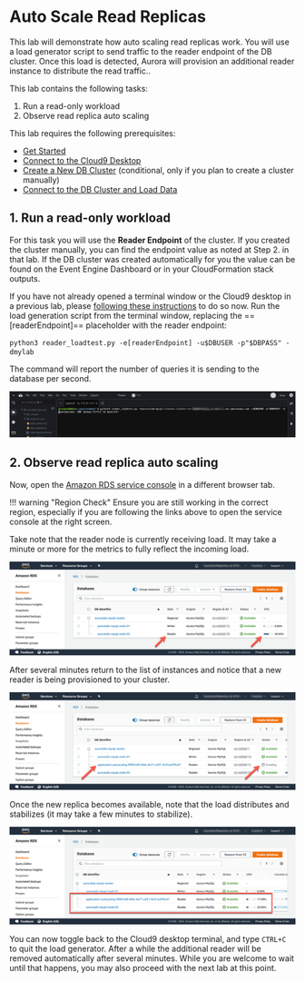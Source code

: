 # Auto Scale Read Replicas

This lab will demonstrate how auto scaling read replicas work. You will use a load generator script to send traffic to the reader endpoint of the DB cluster. Once this load is detected, Aurora will provision an additional reader instance to distribute the read traffic..

This lab contains the following tasks:

1. Run a read-only workload
2. Observe read replica auto scaling

This lab requires the following prerequisites:

* [Get Started](/prereqs/environment/)
* [Connect to the Cloud9 Desktop](/prereqs/connect/)
* [Create a New DB Cluster](/provisioned/create/) (conditional, only if you plan to create a cluster manually)
* [Connect to the DB Cluster and Load Data](/provisioned/interact/)


## 1. Run a read-only workload

For this task you will use the **Reader Endpoint** of the cluster. If you created the cluster manually, you can find the endpoint value as noted at Step 2. in that lab. If the DB cluster was created automatically for you the value can be found on the Event Engine Dashboard or in your CloudFormation stack outputs.

If you have not already opened a terminal window or the Cloud9 desktop in a previous lab, please [following these instructions](/prereqs/connect/) to do so now. Run the load generation script from the terminal window, replacing the ==[readerEndpoint]== placeholder with the reader endpoint:

```shell
python3 reader_loadtest.py -e[readerEndpoint] -u$DBUSER -p"$DBPASS" -dmylab
```

The command will report the number of queries it is sending to the database per second.

<span class="image">![Cloud9 Read Loadgen](c9-read-loadgen.png?raw=true)</span>


## 2. Observe read replica auto scaling

Now, open the <a href="https://console.aws.amazon.com/rds/home#databases:" target="_blank">Amazon RDS service console</a> in a different browser tab.

!!! warning "Region Check"
    Ensure you are still working in the correct region, especially if you are following the links above to open the service console at the right screen.

Take note that the reader node is currently receiving load. It may take a minute or more for the metrics to fully reflect the incoming load.

<span class="image">![Reader Load](3-read-load.png?raw=true)</span>

After several minutes return to the list of instances and notice that a new reader is being provisioned to your cluster.

<span class="image">![Application Auto Scaling Creating Reader](3-aas-create-reader.png?raw=true)</span>

Once the new replica becomes available, note that the load distributes and stabilizes (it may take a few minutes to stabilize).

<span class="image">![Application Auto Scaling Creating Reader](3-read-load-balanced.png?raw=true)</span>

You can now toggle back to the Cloud9 desktop terminal, and type `CTRL+C` to quit the load generator. After a while the additional reader will be removed automatically after several minutes. While you are welcome to wait until that happens, you may also proceed with the next lab at this point.
